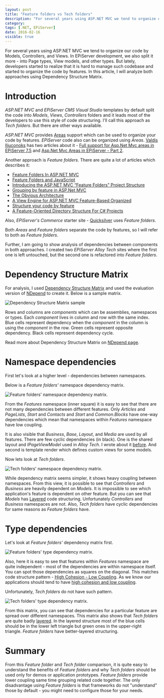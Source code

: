 ```yaml
---
layout: post
title: "Feature folders vs Tech folders"
description: "For several years using ASP.NET MVC we tend to organize our code by Models, Controllers, and Views. In EPiServer development, we also split it more - into Page types, View models, and other types. But lately, developers started to realize that it is hard to manage such codebase and started to organize the code by features. In this article, I will analyze both approaches using Dependency Structure Matrix."
category:
tags: [.NET, EPiServer]
date: 2016-02-16
visible: true
---
```

<p class="lead">
For several years using ASP.NET MVC we tend to organize our code by Models, Controllers, and Views. In EPiServer development, we also split it more - into Page types, View models, and other types. But lately, developers started to realize that it is hard to manage such codebase and started to organize the code by features. In this article, I will analyze both approaches using Dependency Structure Matrix.
</p>

# Introduction

_ASP.NET MVC_ and _EPiServer CMS_ _Visual Studio_ templates by default split the code into _Models_, _Views_, _Controllers_ folders and it leads most of the developers to use this style of code structuring. I'll call this approach as _Tech folders_. But there are other ways available.

_ASP.NET MVC_ provides  [Areas](https://msdn.microsoft.com/en-us/library/ee671793%28v=vs.100%29.aspx?f=255&MSPPError=-2147217396) support which can be used to organize your code by features. _EPiServer_ code also can be organized using _Areas_. [Valdis Iljuconoks](http://blog.tech-fellow.net/) has two articles about it - [Full support for Asp.Net Mvc areas in EPiServer 7.5](http://blog.tech-fellow.net/2015/01/21/full-support-for-asp-net-mvc-areas-in-episerver-7-5/) and [Asp.Net Mvc Areas in EPiServer - Part 2](http://blog.tech-fellow.net/2015/08/10/asp-net-mvc-areas-in-episerver-part-2/).

Another approach is _Feature folders_.  There are quite a lot of articles which describes it:

- [Feature Folders In ASP.NET MVC](http://timgthomas.com/2013/10/feature-folders-in-asp-net-mvc/)
- [Feature Folders and JavaScript](http://timgthomas.com/2013/10/feature-folders-and-javascript/)
- [Introducing the ASP.NET MVC “Feature Folders” Project Structure](http://www.chwe.at/2014/04/introducing-the-asp.net-mvc-feature-folders-project-structure/)
- [Grouping by feature in ASP.Net MVC](http://www.meadow.se/wordpress/grouping-by-feature-in-asp-net-mvc/)
- [The Obvious Architecture](http://developer.7digital.com/blog/obvious-architecture)
- [A View Engine for ASP.NET MVC Feature-Based Organized](http://trycatchfail.com/blog/post/A-View-Engine-for-ASPNET-MVC-Feature-Based-Organized)
- [Structure your code by feature](http://www.planetgeek.ch/2012/01/25/3077/)
- [A Feature-Oriented Directory Structure For C# Projects](https://spin.atomicobject.com/2015/11/18/feature-oriented-c-sharp-structure/)

Also, _EPiServer's_ _Commerce_ starter site - [Quicksilver](https://github.com/episerver/Quicksilver) uses _Feature folders_.

Both _Areas_ and _Feature folders_ separate the code by features, so I will refer to both as _Feature folders_.

Further, I am going to show analysis of dependencies between components in both approaches. I created two _EPiServer_ _Alloy Tech_ sites where the first one is left untouched, but the   second one is refactored into _Feature folders_.

# Dependency Structure Matrix

For analysis, I used [Dependency Structure Matrix](http://www.ndepend.com/docs/dependency-structure-matrix-dsm) and used the evaluation version of [NDepend](http://www.ndepend.com/) to create it. Below is a sample matrix.

<img src="/img/2016-02/dsm-sample.png" alt="Dependency Structure Matrix sample" class="img-responsive">

Rows and columns are _components_ which can be assemblies, namespaces or types. Each _component_ lives in column and row with the same index. Blue cells represent dependency when the _component_ in the column is using the _component_ in the row. Green cells represent opposite dependency. Black cells represent dependency cycle.

Read more about Dependency Structure Matrix on [NDepend page](http://www.ndepend.com/docs/dependency-structure-matrix-dsm).

# Namespace dependencies

First let's look at a higher level - dependencies between namespaces.

Below is a _Feature folders'_ namespace dependency matrix.

<img src="/img/2016-02/feature-folders-namespace-dsm.png" alt="Feature folders' namespace dependency matrix." class="img-responsive">

From the _Features_ namespace (inner square) it is easy to see that there are not many dependencies between different features. Only _Articles_ and _PageLists_, _Start_ and _Contacts_ and _Start_ and _Common.Blocks_ have one-way dependencies which mean that namespaces within _Features_ namespace have low coupling.

It is also visible that _Business_, _Base_, _Layout_, and _Media_ are used by all features. There are few cyclic dependencies (in black). One is the shared layout and _IPageViewModel_ used in _Alloy Tech_. I wrote about it [before](http://marisks.net/2015/05/18/episerver-strongly-typed-layout-model-without-ipageview/). And second is template render which defines custom views for some models.

Now lets look at _Tech folders_.

<img src="/img/2016-02/tech-folders-namespace-dsm.png" alt="Tech folders' namespace dependency matrix." class="img-responsive">

While dependency matrix seems simpler, it shows heavy coupling between namespaces. From this view, it is possible to see that _Controllers_ and _Business_ are heavily dependent on _Models_. It is impossible to see which application's feature is dependent on other feature. But you can see that _Models_ has [Layered](http://www.ndepend.com/docs/dependency-structure-matrix-dsm#Layer) code structuring. Unfortunately _Controllers_ and _Business_ namespaces are not. Also, _Tech folders_ have cyclic dependencies for same reasons as _Feature folders_ have.

# Type dependencies

Let's look at _Feature folders'_ dependency matrix first.

<img src="/img/2016-02/feature-folders-type-dsm.png" alt="Feature folders' type dependency matrix." class="img-responsive">

Also, here it is easy to see that features within _Features_ namespace are quite independent - most of the dependencies are within namespace itself. You can spot those dependencies as squares on the diagonal. This matches code structure pattern - [High Cohesion - Low Coupling](http://www.ndepend.com/docs/dependency-structure-matrix-dsm#Coupling). As we know our applications should tend to have [high cohesion and low coupling](http://stackoverflow.com/a/14000957/660154).

Unfortunately, _Tech folders_ do not have such pattern.

<img src="/img/2016-02/tech-folders-type-dsm.png" alt="Tech folders' type dependency matrix." class="img-responsive">

From this matrix, you can see that dependencies for a particular feature are spread over different namespaces. This matrix also shows that _Tech folders_ are quite badly [layered](http://www.ndepend.com/docs/dependency-structure-matrix-dsm#Layer). In the layered structure most of the blue cells should be in the lower left triangle but green ones in the upper-right triangle. _Feature folders_ have better-layered structuring.

# Summary

From this _Feature folder_ and _Tech folder_ comparison, it is quite easy to understand the benefits of _Feature folders_ and why _Tech folders_ should be used only for demos or application prototypes. _Feature folders_ provide lower coupling same time grouping related code together. The only disadvantage using _Feature folders_ is that frameworks do not "understand" those by default - you might need to configure those for your needs.
